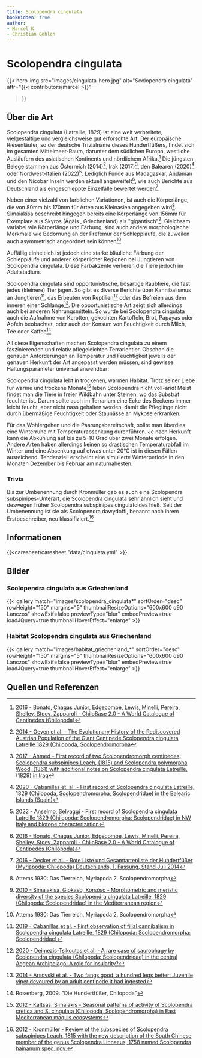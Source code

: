 ```yaml
---
title: Scolopendra cingulata
bookHidden: true
author:
- Marcel K.
- Christian Gehlen
---
```

# Scolopendra cingulata

{{< hero-img 
    src="images/cingulata-hero.jpg" 
    alt="Scolopendra cingulata" 
    attr="{{< contributors/marcel >}}" 
>}}

## Über die Art

Scolopendra cingulata (Latreille, 1829) ist eine weit verbreitete, vielgestaltige und vergleichsweise gut erforschte Art. Der europäische Riesenläufer, so der deutsche Trivialname dieses Hundertfüßers, findet sich im gesamten Mittelmeer-Raum, darunter dem südlichen Europa, westliche Ausläufern des asiatischen Kontinents und nördlichem Afrika.[^fn-chilobase] Die jüngsten Belege stammen aus Österreich (2014)[^fn-2014-oeyen], Irak (2017)[^fn-2017-ahmed], den Balearen (2020)[^fn-2020-cabanillas] oder Nordwest-Italien (2022)[^fn-2022-anselmo]. Lediglich Funde aus Madagaskar, Andaman und den Nicobar Inseln werden aktuell angeweifelt[^fn-chilobase], wie auch Berichte aus Deutschland als eingeschleppte Einzelfälle bewertet werden[^fn-2016-decker].

Neben einer vielzahl von farblichen Variationen, ist auch die Körperlänge, die von 80mm bis 170mm für Arten aus Kleinasien angegeben wird[^attems]. Simaiakisa beschreibt hingegen bereits eine Körperlänge von 156mm für Exemplare aus Skyros (Ägäis , Griechenland) als "gigantisch"[^2010-simaiakisa]. Gleichsam variabel wie Körperlänge und Färbung, sind auch andere morphologische Merkmale wie Bedornung an der Prefemur der Schleppläufe, die zuweilen auch asymmetrisch angeordnet sein können[^attems].

Auffällig einheitlich ist jedoch eine starke bläuliche Färbung der Schleppläufe und anderer körperlicher Regionen bei Jungtieren von Scolopendra cingulata. Diese Farbakzente verlieren die Tiere jedoch im Adultstadium.

Scolopendra cingulata sind opportunistische, bösartige Raubtiere, die fast jedes (kleinere) Tier jagen. So gibt es diverse Berichte über Kannibalismus an Jungtieren[^fn-2019-cabanillas], das Erbeuten von Reptilien[^fn-2020-deimezis] oder das Befreien aus dem inneren einer Schlange[^fn-2014-arsovski]. Die opportunistische Art zeigt sich allerdings auch bei anderen Nahrungsmitteln. So wurde bei Scolopendra cingulata auch die Aufnahme von Karotten, gekochten Kartoffeln, Brot, Papayas oder Äpfeln beobachtet, oder auch der Konsum von Feuchtigkeit durch Milch, Tee oder Kaffee[^rosenberg].

All diese Eigenschaften machen Scolopendra cingulata zu einem faszinierenden und relativ pflegeleichten Terrarientier. Obschon die genauen Anforderungen an Temperatur und Feuchtigkeit jeweils der genauen Herkunft der Art angepasst werden müssen, sind gewisse Haltungsparameter universal anwendbar:

Scolopendra cingulata lebt in trockenen, warmen Habitat. Trotz seiner Liebe für warme und trockene Monate[^2012-kaltsas] leben Scolopendra nicht voll-arid! Meist findet man die Tiere in freier Wildbahn unter Steinen, wo das Substrat feuchter ist. Darum sollte auch im Terrarium eine Ecke des Beckens immer leicht feucht, aber nicht nass gehalten werden, damit die Pfleglinge nicht durch übermäßige Feuchtigkeit oder Staunässe an Mykose erkranken.

Für das Wohlergehen und die Paarungsbereitschaft, sollte man überdies eine Winterruhe mit Temperaturabsenkung durchführen. Je nach Herkunft kann die Abkühlung auf bis zu 5-10 Grad über zwei Monate erfolgen. Andere Arten haben allerdings keinen so drastischen Temperaturabfall im Winter und eine Absenkung auf etwas unter 20°C ist in diesen Fällen ausreichend. Tendenziell erscheint eine simulierte Winterperiode in den Monaten Dezember bis Februar am naturnahesten.

### Trivia

Bis zur Umbenennung durch Kronmüller gab es auch eine Scolopendra subspinipes-Unterart, die Scolopendra cingulata sehr ähnlich sieht und deswegen früher Scolopendra subspinipes cingulatoides hieß. Seit der Umbenennung ist sie als Scolopendra dawydoffi, benannt nach ihrem Erstbeschreiber, neu klassifiziert.[^fn-2012-kronmüller]

## Informationen

{{<caresheet/caresheet "data/cingulata.yml" >}}

## Bilder

### Scolopendra cingulata aus Griechenland

{{< gallery match="images/scolopendra_cingulata*" sortOrder="desc" rowHeight="150" margins="5" thumbnailResizeOptions="600x600 q90 Lanczos" showExif=false previewType="blur" embedPreview=true loadJQuery=true thumbnailHoverEffect="enlarge" >}}

### Habitat Scolopendra cingulata aus Griechenland

{{< gallery match="images/habitat_griechenland_*" sortOrder="desc" rowHeight="150" margins="5" thumbnailResizeOptions="600x600 q90 Lanczos" showExif=false previewType="blur" embedPreview=true loadJQuery=true thumbnailHoverEffect="enlarge" >}}

## Quellen und Referenzen

[^fn-chilobase]: [2016 - Bonato, Chagas Junior, Edgecombe, Lewis, Minelli, Pereira, Shelley, Stoev, Zapparoli - ChiloBase 2.0 - A World Catalogue of Centipedes (Chilopoda)](https://chilobase.biologia.unipd.it)

[^fn-2012-kronmüller]: [2012 - Kronmüller - Review of the subspecies of Scolopendra subspinipes Leach, 1815 with the new description of the South Chinese member of the genus Scolopendra Linnaeus, 1758 named Scolopendra hainanum spec. nov.](https://www.researchgate.net/publication/259752848_Review_of_the_subspecies_of_Scolopendra_subspinipes_Leach_1815_with_the_new_description_of_the_South_Chinese_member_of_the_genus_Scolopendra_Linnaeus_1758_named_Scolopendra_hainanum_spec_nov_Myriapoda)

[^fn-2017-ahmed]: [2017 - Ahmed - First record of two Scolopendromorph centipedes; Scolopendra subspinipes Leach, (1815) and Scolopendra polymorpha Wood, (1861) with additional notes on Scolopendra cingulata Latreille, (1829) in Iraq](https://www.researchgate.net/publication/312490740_First_record_of_two_Scolopendromorph_centipedes_Scolopendra_subspinipes_Leach_1815_and_Scolopendra_polymorpha_Wood_1861_with_additional_notes_on_Scolopendra_cingulata_Latreille_1829_in_Iraq)

[^fn-2014-oeyen]: [2014 - Oeyen et al. - The Evolutionary History of the Rediscovered Austrian Population of the Giant Centipede Scolopendra cingulata Latreille 1829 (Chilopoda, Scolopendromorpha](https://www.researchgate.net/publication/266085751_The_Evolutionary_History_of_the_Rediscovered_Austrian_Population_of_the_Giant_Centipede_Scolopendra_cingulata_Latreille_1829_Chilopoda_Scolopendromorpha)

[^fn-2016-decker]: [2016 - Decker et al. - Rote Liste und Gesamtartenliste der Hundertfüßer (Myriapoda: Chilopoda) Deutschlands, 1. Fassung, Stand Juli 2014](https://www.researchgate.net/profile/Hans-Reip/publication/322156351_Rote_Liste_und_Gesamtartenliste_der_Hundertfusser_Myriapoda_Chilopoda_Deutschlands/links/5a48ecef458515f6b0582104/Rote-Liste-und-Gesamtartenliste-der-Hundertfuesser-Myriapoda-Chilopoda-Deutschlands.pdf)

[^fn-2020-deimezis]: [2020 - Deimezis-Tsikoutas et al. - A rare case of saurophagy by Scolopendra cingulata (Chilopoda: Scolopendridae) in the central Aegean Archipelago: A role for insularity?](https://www.researchgate.net/publication/343135032_A_rare_case_of_saurophagy_by_Scolopendra_cingulata_Chilopoda_Scolopendridae_in_the_central_Aegean_Archipelago_A_role_for_insularity)

[^fn-2019-cabanillas]: [2019 - Cabanillas et al. - First observation of filial cannibalism in Scolopendra cingulata Latreille, 1829 (Chilopoda: Scolopendromorpha: Scolopendridae)](https://www.researchgate.net/publication/333402249_First_observation_of_filial_cannibalism_in_Scolopendra_cingulata_Latreille_1829_Chilopoda_Scolopendromorpha_Scolopendridae)

[^fn-2014-arsovski]: [2014 - Arsovski et al. - Two fangs good, a hundred legs better: Juvenile viper devoured by an adult centipede it had ingested](https://www.researchgate.net/publication/260478571_Two_fangs_good_a_hundred_legs_better_Juvenile_viper_devoured_by_an_adult_centipede_it_had_ingested)

[^fn-2022-anselmo]: [2022 - Anselmo, Selvaggi - First record of Scolopendra cingulata Latreille 1829 (Chilopoda: Scolopendromorpha: Scolopendridae) in NW Italy and biotope characterization](https://sisn.pagepress.org/index.php/nhs/article/view/589#:~:text=An%20isolated%20population%20of%20Scolopendra,cingulata%20population.)

[^fn-2020-cabanillas]: [2020 - Cabanillas et. al. - First record of Scolopendra cingulata Latreille, 1829 (Chilopoda, Scolopendromorpha, Scolopendridae) in the Balearic Islands (Spain)](https://www.researchgate.net/publication/339687881_First_record_of_Scolopendra_cingulata_Latreille_1829_Chilopoda_Scolopendromorpha_Scolopendridae_in_the_Balearic_Islands_Spain)

[^2010-simaiakisa]: [2010 - Simaiakisa, Giokasb, Korsósc - Morphometric and meristic diversity of the species Scolopendra cingulata Latreille, 1829 (Chilopoda: Scolopendridae) in the Mediterranean region](https://www.sciencedirect.com/science/article/abs/pii/S0044523110000732)

[^attems]: Attems 1930: Das Tierreich, Myriapoda 2. Scolopendromorpha

[^rosenberg]: Rosenberg, 2009: "Die Hundertfüßer, Chilopoda"

[^2012-kaltsas]: [2012 - Kaltsas, Simaiakis - Seasonal patterns of activity of Scolopendra cretica and S. cingulata (Chilopoda, Scolopendromorpha) in East Mediterranean maquis ecosystems](https://ijm.pensoft.net/articles.php?id=1921)